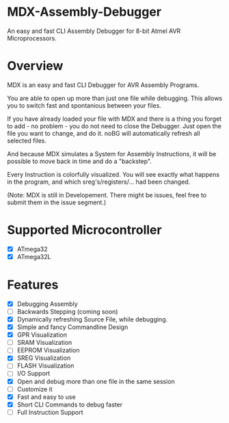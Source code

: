 # MDX-Assembly-Debugger
An easy and fast CLI Assembly Debugger for 8-bit Atmel AVR
Microprocessors.

# Overview
MDX is an easy and fast CLI Debugger for AVR Assembly Programs.

You are able to open up more than just one file while debugging. This
allows you to switch fast and spontanious between your files.

If you have already loaded your file with MDX and there is a thing
you forget to add - no problem - you do not need to close the Debugger.
Just open the file you want to change, and do it. noBG will automatically
refresh all selected files.

And because MDX simulates a System for Assembly Instructions, it will be
possible to move back in time and do a "backstep".

Every Instruction is colorfully visualized. You will see exactly what
happens in the program, and which sreg's/registers/... had been changed.

(Note: MDX is still in Developement. There might be issues, feel free to
submit them in the issue segment.)

# Supported Microcontroller
- [x] ATmega32
- [x] ATmega32L

# Features
- [x] Debugging Assembly
- [ ] Backwards Stepping (coming soon)
- [x] Dynamically refreshing Source File, while debugging.
- [x] Simple and fancy Commandline Design
- [x] GPR Visualization
- [ ] SRAM Visualization
- [ ] EEPROM Visualization
- [x] SREG Visualization
- [ ] FLASH Visualization
- [ ] I/O Support
- [x] Open and debug more than one file in the same session
- [ ] Customize it
- [x] Fast and easy to use
- [x] Short CLI Commands to debug faster
- [ ] Full Instruction Support
